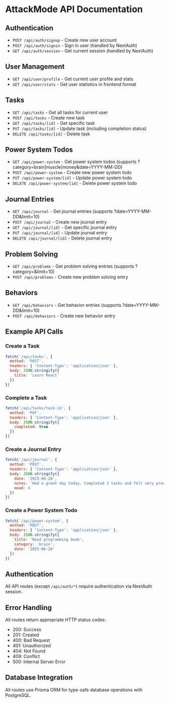 # AttackMode API Documentation

## Authentication
- `POST /api/auth/signup` - Create new user account
- `POST /api/auth/signin` - Sign in user (handled by NextAuth)
- `GET /api/auth/session` - Get current session (handled by NextAuth)

## User Management
- `GET /api/user/profile` - Get current user profile and stats
- `GET /api/user/stats` - Get user statistics in frontend format

## Tasks
- `GET /api/tasks` - Get all tasks for current user
- `POST /api/tasks` - Create new task
- `GET /api/tasks/[id]` - Get specific task
- `PUT /api/tasks/[id]` - Update task (including completion status)
- `DELETE /api/tasks/[id]` - Delete task

## Power System Todos
- `GET /api/power-system` - Get power system todos (supports ?category=brain|muscle|money&date=YYYY-MM-DD)
- `POST /api/power-system` - Create new power system todo
- `PUT /api/power-system/[id]` - Update power system todo
- `DELETE /api/power-system/[id]` - Delete power system todo

## Journal Entries
- `GET /api/journal` - Get journal entries (supports ?date=YYYY-MM-DD&limit=10)
- `POST /api/journal` - Create new journal entry
- `GET /api/journal/[id]` - Get specific journal entry
- `PUT /api/journal/[id]` - Update journal entry
- `DELETE /api/journal/[id]` - Delete journal entry

## Problem Solving
- `GET /api/problems` - Get problem solving entries (supports ?category=&limit=10)
- `POST /api/problems` - Create new problem solving entry

## Behaviors
- `GET /api/behaviors` - Get behavior entries (supports ?date=YYYY-MM-DD&limit=10)
- `POST /api/behaviors` - Create new behavior entry

## Example API Calls

### Create a Task
```javascript
fetch('/api/tasks', {
  method: 'POST',
  headers: { 'Content-Type': 'application/json' },
  body: JSON.stringify({
    title: 'Learn React'
  })
})
```

### Complete a Task
```javascript
fetch('/api/tasks/task-id', {
  method: 'PUT',
  headers: { 'Content-Type': 'application/json' },
  body: JSON.stringify({
    completed: true
  })
})
```

### Create a Journal Entry
```javascript
fetch('/api/journal', {
  method: 'POST',
  headers: { 'Content-Type': 'application/json' },
  body: JSON.stringify({
    date: '2025-06-28',
    notes: 'Had a great day today. Completed 3 tasks and felt very productive.',
    mood: 8
  })
})
```

### Create a Power System Todo
```javascript
fetch('/api/power-system', {
  method: 'POST',
  headers: { 'Content-Type': 'application/json' },
  body: JSON.stringify({
    title: 'Read programming book',
    category: 'brain',
    date: '2025-06-28'
  })
})
```

## Authentication
All API routes (except `/api/auth/*`) require authentication via NextAuth session.

## Error Handling
All routes return appropriate HTTP status codes:
- 200: Success
- 201: Created
- 400: Bad Request
- 401: Unauthorized
- 404: Not Found
- 409: Conflict
- 500: Internal Server Error

## Database Integration
All routes use Prisma ORM for type-safe database operations with PostgreSQL.
